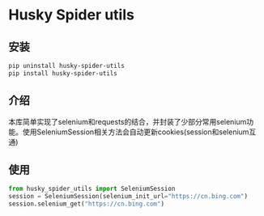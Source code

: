 # Husky Spider utils

## 安装

```bash
pip uninstall husky-spider-utils
pip install husky-spider-utils
```
## 介绍
本库简单实现了selenium和requests的结合，并封装了少部分常用selenium功能。使用SeleniumSession相关方法会自动更新cookies(session和selenium互通)

## 使用

```python
from husky_spider_utils import SeleniumSession
session = SeleniumSession(selenium_init_url="https://cn.bing.com")
session.selenium_get("https://cn.bing.com")
```

